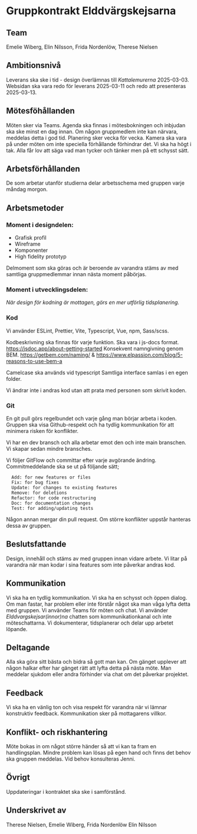 # Gruppkontrakt Elddvärgskejsarna

## Team

Emelie Wiberg,
Elin Nilsson,
Frida Nordenlöw,
Therese Nielsen

## Ambitionsnivå

Leverans ska ske i tid - design överlämnas till _Kattalemurerna_ 2025-03-03.
Websidan ska vara redo för leverans 2025-03-11 och redo att presenteras 2025-03-13.

## Mötesföhållanden

Möten sker via Teams. Agenda ska finnas i mötesbokningen och inbjudan ska ske minst en dag innan.
Om någon gruppmedlem inte kan närvara, meddelas detta i god tid. Planering sker vecka för vecka.
Kamera ska vara på under möten om inte speciella förhållande förhindrar det.
Vi ska ha högt i tak. Alla får lov att säga vad man tycker och tänker men på ett schysst sätt.

## Arbetsförhållanden

De som arbetar utanför studierna delar arbetsschema med gruppen varje måndag morgon.

## Arbetsmetoder

### Moment i designdelen:

- Grafisk profil
- Wireframe
- Komponenter
- High fidelity prototyp

Delmoment som ska göras och är beroende av varandra stäms av med samtliga gruppmedlemmar innan nästa moment påbörjas.

### Moment i utvecklingsdelen:

_När design för kodning är mottagen, görs en mer utförlig tidsplanering._

### Kod

Vi använder ESLint, Prettier, Vite, Typescript, Vue, npm, Sass/scss.

Kodbeskrivning ska finnas för varje funktion. Ska vara i js-docs format. https://jsdoc.app/about-getting-started
Konsekvent namngivning genom BEM. https://getbem.com/naming/ & https://www.elpassion.com/blog/5-reasons-to-use-bem-a

Camelcase ska används vid typescript
Samtliga interface samlas i en egen folder.

Vi ändrar inte i andras kod utan att prata med personen som skrivit koden.

### Git

En git pull görs regelbundet och varje gång man börjar arbeta i koden.
Gruppen ska visa Github-respekt och ha tydlig kommunikation för att minimera risken för konflikter.

Vi har en dev bransch och alla arbetar emot den och inte main branschen. Vi skapar sedan mindre bransches.

Vi följer GitFlow och committar efter varje avgörande ändring. Commitmeddelande ska se ut på följande sätt;

```
  Add: for new features or files
  Fix: for bug fixes
  Update: for changes to existing features
  Remove: for deletions
  Refactor: for code restructuring
  Doc: for documentation changes
  Test: for adding/updating tests
```

Någon annan mergar din pull request. Om större konflikter uppstår hanteras dessa av gruppen.

## Beslutsfattande

Design, innehåll och stäms av med gruppen innan vidare arbete.
Vi litar på varandra när man kodar i sina features som inte påverkar andras kod.

## Kommunikation

Vi ska ha en tydlig kommunikation.
Vi ska ha en schysst och öppen dialog.
Om man fastar, har problem eller inte förstår något ska man våga lyfta detta med gruppen.
Vi använder Teams för möten och chat. Vi använder _Elddvargskejsar(innor)na_ chatten som kommunikationkanal och inte möteschattarna.
Vi dokumenterar, tidsplanerar och delar upp arbetet löpande.

## Deltagande

Alla ska göra sitt bästa och bidra så gott man kan.
Om gänget upplever att någon halkar efter har gänget rätt att lyfta detta på nästa möte.
Man meddelar sjukdom eller andra förhinder via chat om det påverkar projektet.

## Feedback

Vi ska ha en vänlig ton och visa respekt för varandra när vi lämnar konstruktiv feedback.
Kommunikation sker på mottagarens villkor.

## Konflikt- och riskhantering

Möte bokas in om något större händer så att vi kan ta fram en handlingsplan.
Mindre problem kan lösas på egen hand och finns det behov ska gruppen meddelas.
Vid behov konsulteras Jenni.

## Övrigt

Uppdateringar i kontraktet ska ske i samförstånd.

## Underskrivet av

Therese Nielsen,
Emelie Wiberg,
Frida Nordenlöw
Elin Nilsson
